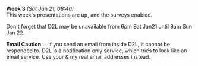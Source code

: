 **Week 3** *(Sat Jan 21, 08:40)*  
This week's presentations are up, and the surveys enabled.

Don't forget that D2L may be unavailable from 6pm Sat Jan21 until 8am Sun Jan 22.

**Email Caution** ... if you send an email from inside D2L, it cannot be responded to.
D2L is a notification only service, which tries to look like an email service.
Use your & my real email addresses instead.
